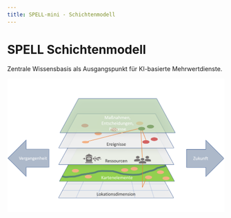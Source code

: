```yaml
---
title: SPELL-mini - Schichtenmodell
---
```


# SPELL Schichtenmodell

Zentrale Wissensbasis als Ausgangspunkt für KI-basierte Mehrwertdienste.

<img src="/img/spell-layers.png" alt="SPELL Schichtenmodell" style="height:80%; margin: auto">
